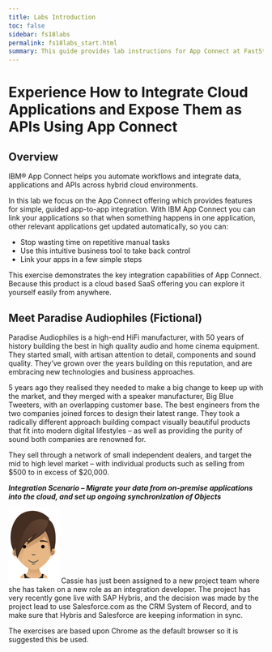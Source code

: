 ```yaml
---
title: Labs Introduction
toc: false
sidebar: fs18labs
permalink: fs18labs_start.html
summary: This guide provides lab instructions for App Connect at FastStart 2018.
---
```


# Experience How to Integrate Cloud Applications and Expose Them as APIs Using App Connect

## Overview
IBM® App Connect helps you automate workflows and integrate data, applications and APIs across hybrid cloud environments.

In this lab we focus on the App Connect offering which provides features for simple, guided app-to-app integration. With IBM App Connect you can link your applications so that when something happens in one application, other relevant applications get updated automatically, so you can:

* Stop wasting time on repetitive manual tasks
* Use this intuitive business tool to take back control
* Link your apps in a few simple steps

This exercise demonstrates the key integration capabilities of App Connect. Because this product is a cloud based SaaS offering you can explore it yourself easily from anywhere.

## Meet Paradise Audiophiles (Fictional)
Paradise Audiophiles is a high-end HiFi manufacturer, with 50 years of history building the best in high quality audio and home cinema equipment. They started small, with artisan attention to detail, components and sound quality. They’ve grown over the years building on this reputation, and are embracing new technologies and business approaches.

5 years ago they realised they needed to make a big change to keep up with the market, and they merged with a speaker manufacturer, Big Blue Tweeters, with an overlapping customer base. The best engineers from the two companies joined forces to design their latest range. They took a radically different approach building compact visually beautiful products that fit into modern digital lifestyles – as well as providing the purity of sound both companies are renowned for.

They sell through a network of small independent dealers, and target the mid to high level market – with individual products such as selling from $500 to in excess of $20,000.

***Integration Scenario – Migrate your data from on-premise applications into the cloud, and set up ongoing synchronization of Objects***

![](./images/df17labs/cassie.png) Cassie has just been assigned to a new project team where she has taken on a new role as an integration developer. The project has very recently gone live with SAP Hybris, and the decision was made by the project lead to use Salesforce.com as the CRM System of Record, and to make sure that Hybris and Salesforce are keeping information in sync.

The exercises are based upon Chrome as the default browser so it is suggested this be used.
